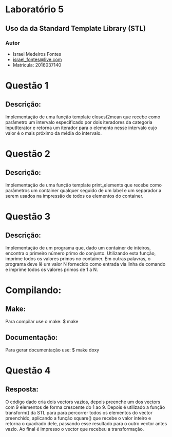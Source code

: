 # Laboratório 5
## Uso da da Standard Template Library (STL)
### Autor
* Israel Medeiros Fontes
* israel_fontes@live.com
* Matricula: 2016037140

# Questão 1
## Descrição:
Implementação de uma função template closest2mean que recebe como parâmetro um intervalo
especificado por dois iteradores da categoria InputIterator e retorna um iterador para o
elemento nesse intervalo cujo valor é o mais próximo da média do intervalo.

# Questão 2
## Descrição:
Implementação de uma função template print_elements que recebe como parâmetros um container
qualquer seguido de um label e um separador a serem usados na impressão de todos os elementos
do container.

# Questão 3
## Descrição:
Implementação de um programa que, dado um container de inteiros, encontra
o primeiro número primo do conjunto. Utilizando esta função, imprime todos os valores primos no
container. Em outras palavras, o programa deve lê um valor N fornecido como entrada via linha
de comando e imprime todos os valores primos de 1 a N.

# Compilando:
## Make:
Para compilar use o make:
$ make

## Documentação:
Para gerar documentação use:
$ make doxy

# Questão 4
## Resposta:
O código dado cria dois vectors vazios, depois preenche um dos vectors com 9 elementos de forma 
crescente do 1 ao 9. Depois é utilizado a função transform() da STL para para percorrer todos os
elementos do vector preenchido, aplicando a função square() que recebe o valor inteiro e retorna o
quadrado dele, passando esse resultado para o outro vector antes vazio. Ao final é impresso o vector 
que recebeu a transformação.
